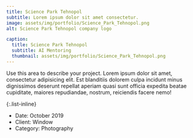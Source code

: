 ```yaml
---
title: Science Park Tehnopol
subtitle: Lorem ipsum dolor sit amet consectetur.
image: assets/img/portfolio/Science_Park_Tehnopol.png
alt: Science Park Tehnopol company logo

caption:
  title: Science Park Tehnopol
  subtitle: AI Mentoring
  thumbnail: assets/img/portfolio/Science_Park_Tehnopol.png
---
```

Use this area to describe your project. Lorem ipsum dolor sit amet, consectetur adipisicing elit. Est blanditiis dolorem culpa incidunt minus dignissimos deserunt repellat aperiam quasi sunt officia expedita beatae cupiditate, maiores repudiandae, nostrum, reiciendis facere nemo!

{:.list-inline}
- Date: October 2019
- Client: Window
- Category: Photography

